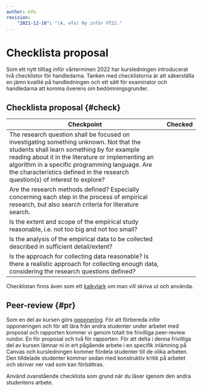 ```yaml
---
author: efo
revision:
    "2021-12-16": "(A, efo) Ny inför VT22."
...
```

Checklista proposal
=======================

Som ett nytt tilltag inför vårterminen 2022 har kursledningen introducerat två checklistor för handledarna. Tanken med checklistorna är att säkerställa en jämn kvalité på handledningen och ett sätt för examinator och handledarna att komma överens om bedömningsgrunder.



Checklista proposal {#check}
-----------------------

| Checkpoint   | Checked |
|------------------|------------------------------|
| The research question shall be focused on investigating something unknown. Not that the students shall learn something by for example reading about it in the literature or implementing an algorithm in a specific programming language. Are the characteristics defined in the research question(s) of interest to explore?  |             |
| Are the research methods defined? Especially concerning each step in the process of empirical research, but also search criteria for literature search. |              |
| Is the extent and scope of the empirical study reasonable, i.e. not too big and not too small? |              |
| Is the analysis of the empirical data to be collected described in sufficient detail/extent? |              |
| Is the approach for collecting data reasonable? Is there a realistic approach for collecting enough data, considering the research questions defined? |              |

Checklistan finns även som ett [kalkylark](https://docs.google.com/spreadsheets/d/1fwYic2qf9tusRtvypZ2Bte8hJaWVFLBbYzhFmzLDP1g/edit?usp=sharing) om man vill skriva ut och använda.



Peer-review {#pr}
-----------------------

Som en del av kursen görs [opponering](opponering). För att förbereda inför opponeringen och för att lära från andra studenter under arbetet med proposal och rapporten kommer vi genom totalt tre frivilliga peer-review rundor. En för proposal och två för rapporten. För att delta i denna frivilliga del av kursen lämnar ni in ert pågående arbete i en specifik inlämning på Canvas och kursledningen kommer fördela studenter till de olika arbeten. Den tilldelade studenter kommer sedan med konstruktiv kritik på arbetet och skriver ner vad som kan förbättras.

Använd ovanstående checklista som grund när du läser igenom den andra studentens arbete.
